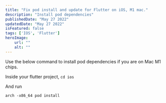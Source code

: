 ```yaml
---
title: "Fix pod install and update for Flutter on iOS, M1 mac."
description: "Install pod dependencies"
publishedDate: "May 27 2022"
updatedDate: "May 27 2022"
isFeatured: false
tags: ['IOS', 'Flutter']
heroImage:
    url: ""
    alt: ""
---
```


Use the below command to install pod dependencies if you are on Mac M1 chips.

Inside your flutter project, ```cd ios```

And run

```arch -x86_64 pod install ```
